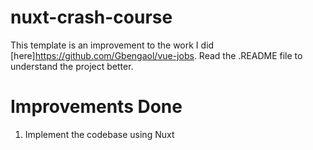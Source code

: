 # nuxt-crash-course

This template is an improvement to the work I did [here]https://github.com/Gbengaol/vue-jobs. Read the .README file to understand the project better.

# Improvements Done

1. Implement the codebase using Nuxt
